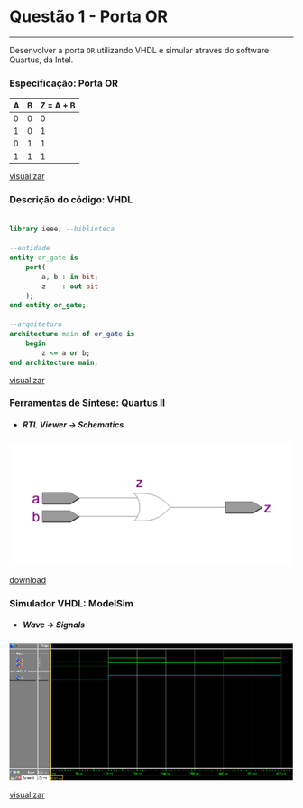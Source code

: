 # Questão 1 - Porta OR
----

Desenvolver a porta `OR` utilizando VHDL e simular atraves do software Quartus, da Intel.

### Especificação: Porta OR

| A | B | Z = A + B |
|---|---|---|
|0  |0  |0  |
|1  |0  |1  |
|0  |1  |1  |
|1  |1  |1  |

[visualizar](./assets/tabela_or.csv)


### Descrição do código: VHDL
```vhdl 

library ieee; --biblioteca

--entidade
entity or_gate is 
    port(
        a, b : in bit;
        z    : out bit
    );
end entity or_gate;

--arquitetura
architecture main of or_gate is
    begin
        z <= a or b;    
end architecture main;
```
[visualizar](./or_gate.vhd)

### Ferramentas de Síntese: Quartus II

- ##### RTL Viewer -> Schematics

<img src = "./assets/or_gate.png" width = "1000px" alig/>

[download](./assets/RTL_or_gate.pdf) 

### Simulador VHDL: ModelSim

- ##### Wave -> Signals

<img src = ".\assets\wave_or_gate.jpg" width = "1000px" alig/>

[visualizar](./waveform_and_gate.vhd)